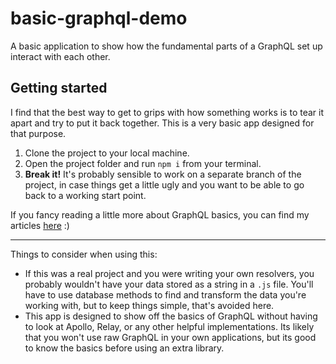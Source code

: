 # basic-graphql-demo
A basic application to show how the fundamental parts of a GraphQL set up interact with each other.

## Getting started

I find that the best way to get to grips with how something works is to tear it apart and try to put it back together. This is a very basic app designed for that purpose.

1. Clone the project to your local machine.
2. Open the project folder and run `npm i` from your terminal.
3. **Break it!** It's probably sensible to work on a separate branch of the project, in case things get a little ugly and you want to be able to go back to a working start point.  

If you fancy reading a little more about GraphQL basics, you can find my articles [here](https://dev.to/jahedw) :)

---


Things to consider when using this:
- If this was a real project and you were writing your own resolvers, you probably wouldn't have your data stored as a string in a `.js` file. You'll have to use database methods to find and transform the data you're working with, but to keep things simple, that's avoided here.
- This app is designed to show off the basics of GraphQL without having to look at Apollo, Relay, or any other helpful implementations. Its likely that you won't use raw GraphQL in your own applications, but its good to know the basics before using an extra library. 

